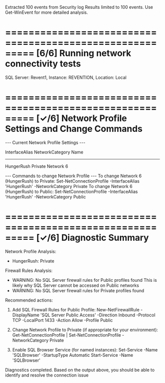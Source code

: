 Extracted 100 events from Security log
Results limited to 100 events. Use Get-WinEvent for more detailed analysis.

=========================================================
[6/6] Running network connectivity tests
=========================================================
SQL Server: Revent1, Instance: REVENTION, Location: Local

=========================================================
[✓/6] Network Profile Settings and Change Commands
=========================================================

--- Current Network Profile Settings ---

InterfaceAlias NetworkCategory Name     
-------------- --------------- ----     
HungerRush             Private Network 6



--- Commands to change Network Profile ---
To change Network 6 (HungerRush) to Private:
Set-NetConnectionProfile -InterfaceAlias 'HungerRush' -NetworkCategory Private
To change Network 6 (HungerRush) to Public:
Set-NetConnectionProfile -InterfaceAlias 'HungerRush' -NetworkCategory Public


=========================================================
[✓/6] Diagnostic Summary
=========================================================
Network Profile Analysis:
- HungerRush: Private

Firewall Rules Analysis:
- WARNING: No SQL Server firewall rules for Public profiles found
  This is likely why SQL Server cannot be accessed on Public networks
- WARNING: No SQL Server firewall rules for Private profiles found

Recommended actions:
1. Add SQL Firewall Rules for Public Profile:
   New-NetFirewallRule -DisplayName 'SQL Server Public Access' -Direction Inbound -Protocol TCP -LocalPort 1433 -Action
 Allow -Profile Public

2. Change Network Profile to Private (if appropriate for your environment):
   Get-NetConnectionProfile | Set-NetConnectionProfile -NetworkCategory Private

3. Enable SQL Browser Service (for named instances):
   Set-Service -Name 'SQLBrowser' -StartupType Automatic
   Start-Service -Name 'SQLBrowser'

Diagnostics completed. Based on the output above, you should be able to identify and resolve the connection issue